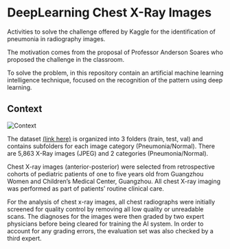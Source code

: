 # DeepLearning Chest X-Ray Images

Activities to solve the challenge offered by Kaggle for the identification of pneumonia in radiography images.

The motivation comes from the proposal of Professor Anderson Soares who proposed the challenge in the classroom.

To solve the problem, in this repository contain an artificial machine learning intelligence technique, focused on the recognition of the pattern using deep learning.

## Context
![Context](https://i.imgur.com/jZqpV51.png)

The dataset [(link here)](https://www.kaggle.com/paultimothymooney/chest-xray-pneumonia/downloads/chest-xray-pneumonia.zip/2) is organized into 3 folders (train, test, val) and contains subfolders for each image category (Pneumonia/Normal). There are 5,863 X-Ray images (JPEG) and 2 categories (Pneumonia/Normal).

Chest X-ray images (anterior-posterior) were selected from retrospective cohorts of pediatric patients of one to five years old from Guangzhou Women and Children’s Medical Center, Guangzhou. All chest X-ray imaging was performed as part of patients’ routine clinical care.

For the analysis of chest x-ray images, all chest radiographs were initially screened for quality control by removing all low quality or unreadable scans. The diagnoses for the images were then graded by two expert physicians before being cleared for training the AI system. In order to account for any grading errors, the evaluation set was also checked by a third expert.
